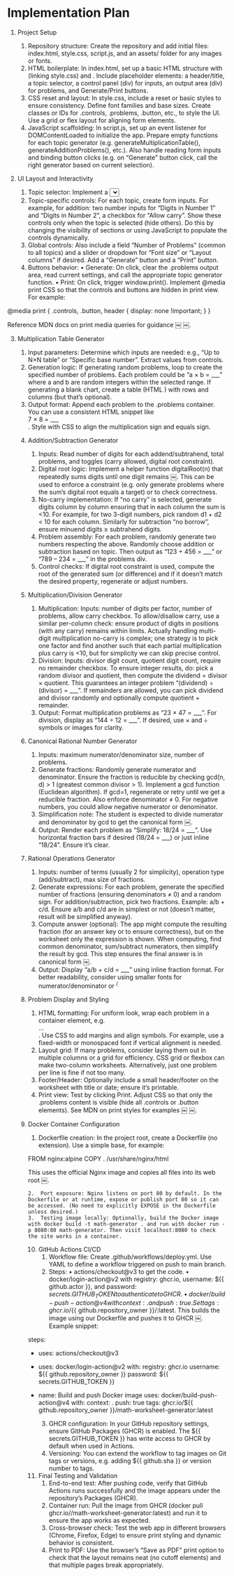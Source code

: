 # Implementation Plan

1. Project Setup
	1.	Repository structure: Create the repository and add initial files: index.html, style.css, script.js, and an assets/ folder for any images or fonts.
	2.	HTML boilerplate: In index.html, set up a basic HTML structure with <head> (linking style.css) and <body>. Include placeholder elements: a header/title, a topic selector, a control panel (div) for inputs, an output area (div) for problems, and Generate/Print buttons.
	3.	CSS reset and layout: In style.css, include a reset or basic styles to ensure consistency. Define font families and base sizes. Create classes or IDs for .controls, .problems, .button, etc., to style the UI. Use a grid or flex layout for aligning form elements.
	4.	JavaScript scaffolding: In script.js, set up an event listener for DOMContentLoaded to initialize the app. Prepare empty functions for each topic generator (e.g. generateMultiplicationTable(), generateAdditionProblems(), etc.). Also handle reading form inputs and binding button clicks (e.g. on “Generate” button click, call the right generator based on current selection).

2. UI Layout and Interactivity
	1.	Topic selector: Implement a <select> element (or tabs/buttons) with options for each topic (“Multiplication Table”, “Add/Subtract”, etc.). Add an event listener so when the topic changes, the controls panel updates to show relevant inputs.
	2.	Topic-specific controls: For each topic, create form inputs. For example, for addition: two number inputs for “Digits in Number 1” and “Digits in Number 2”, a checkbox for “Allow carry”. Show these controls only when the topic is selected (hide others). Do this by changing the visibility of sections or using JavaScript to populate the controls dynamically.
	3.	Global controls: Also include a field “Number of Problems” (common to all topics) and a slider or dropdown for “Font size” or “Layout columns” if desired. Add a “Generate” button and a “Print” button.
	4.	Buttons behavior:
	•	Generate: On click, clear the .problems output area, read current settings, and call the appropriate topic generator function.
	•	Print: On click, trigger window.print(). Implement @media print CSS so that the controls and buttons are hidden in print view. For example:

@media print {
  .controls, .button, header { display: none !important; }
}

Reference MDN docs on print media queries for guidance ￼ ￼.

3. Multiplication Table Generator
	1.	Input parameters: Determine which inputs are needed: e.g., “Up to N×N table” or “Specific base number”. Extract values from controls.
	2.	Generation logic: If generating random problems, loop to create the specified number of problems. Each problem could be “a × b = ___” where a and b are random integers within the selected range. If generating a blank chart, create a table (HTML <table>) with rows and columns (but that’s optional).
	3.	Output format: Append each problem to the .problems container. You can use a consistent HTML snippet like <div class="problem">7 × 8 = <span class="blank">___</span></div>. Style with CSS to align the multiplication sign and equals sign.

4. Addition/Subtraction Generator
	1.	Inputs: Read number of digits for each addend/subtrahend, total problems, and toggles (carry allowed, digital root constraint).
	2.	Digital root logic: Implement a helper function digitalRoot(n) that repeatedly sums digits until one digit remains ￼. This can be used to enforce a constraint (e.g. only generate problems where the sum’s digital root equals a target) or to check correctness.
	3.	No-carry implementation: If “no carry” is selected, generate digits column by column ensuring that in each column the sum is <10. For example, for two 3-digit numbers, pick random d1 + d2 < 10 for each column. Similarly for subtraction “no borrow”, ensure minuend digits ≥ subtrahend digits.
	4.	Problem assembly: For each problem, randomly generate two numbers respecting the above. Randomly choose addition or subtraction based on topic. Then output as “123 + 456 = ___” or “789 – 234 = ___” in the problems div.
	5.	Control checks: If digital root constraint is used, compute the root of the generated sum (or difference) and if it doesn’t match the desired property, regenerate or adjust numbers.

5. Multiplication/Division Generator
	1.	Multiplication: Inputs: number of digits per factor, number of problems, allow carry checkbox. To allow/disallow carry, use a similar per-column check: ensure product of digits in positions (with any carry) remains within limits. Actually handling multi-digit multiplication no-carry is complex; one strategy is to pick one factor and find another such that each partial multiplication plus carry is <10, but for simplicity we can skip precise control.
	2.	Division: Inputs: divisor digit count, quotient digit count, require no remainder checkbox. To ensure integer results, do: pick a random divisor and quotient, then compute the dividend = divisor × quotient. This guarantees an integer problem “(dividend) ÷ (divisor) = ___”. If remainders are allowed, you can pick dividend and divisor randomly and optionally compute quotient + remainder.
	3.	Output: Format multiplication problems as “23 × 47 = ___”. For division, display as “144 ÷ 12 = ___”. If desired, use &times; and ÷ symbols or images for clarity.

6. Canonical Rational Number Generator
	1.	Inputs: maximum numerator/denominator size, number of problems.
	2.	Generate fractions: Randomly generate numerator and denominator. Ensure the fraction is reducible by checking gcd(n, d) > 1 (greatest common divisor > 1). Implement a gcd function (Euclidean algorithm). If gcd=1, regenerate or retry until we get a reducible fraction. Also enforce denominator ≠ 0. For negative numbers, you could allow negative numerator or denominator.
	3.	Simplification note: The student is expected to divide numerator and denominator by gcd to get the canonical form ￼.
	4.	Output: Render each problem as “Simplify: 18/24 = ___”. Use horizontal fraction bars if desired (<span class="frac"><span class="num">18</span>/<span class="den">24</span></span> = ___) or just inline “18/24”. Ensure it’s clear.

7. Rational Operations Generator
	1.	Inputs: number of terms (usually 2 for simplicity), operation type (add/subtract), max size of fractions.
	2.	Generate expressions: For each problem, generate the specified number of fractions (ensuring denominators ≠ 0) and a random sign. For addition/subtraction, pick two fractions. Example: a/b + c/d. Ensure a/b and c/d are in simplest or not (doesn’t matter, result will be simplified anyway).
	3.	Compute answer (optional): The app might compute the resulting fraction (for an answer key or to ensure correctness), but on the worksheet only the expression is shown. When computing, find common denominator, sum/subtract numerators, then simplify the result by gcd. This step ensures the final answer is in canonical form ￼.
	4.	Output: Display “a/b + c/d = ___” using inline fraction format. For better readability, consider using smaller fonts for numerator/denominator or <sup>/<sub>.

8. Problem Display and Styling
	1.	HTML formatting: For uniform look, wrap each problem in a container element, e.g. <div class="problem"> ... </div>. Use CSS to add margins and align symbols. For example, use a fixed-width or monospaced font if vertical alignment is needed.
	2.	Layout grid: If many problems, consider laying them out in multiple columns or a grid for efficiency. CSS grid or flexbox can make two-column worksheets. Alternatively, just one problem per line is fine if not too many.
	3.	Footer/Header: Optionally include a small header/footer on the worksheet with title or date; ensure it’s printable.
	4.	Print view: Test by clicking Print. Adjust CSS so that only the .problems content is visible (hide all .controls or .button elements). See MDN on print styles for examples ￼ ￼.

9. Docker Container Configuration
	1.	Dockerfile creation: In the project root, create a Dockerfile (no extension). Use a simple base, for example:

FROM nginx:alpine
COPY . /usr/share/nginx/html

This uses the official Nginx image and copies all files into its web root ￼.

	2.	Port exposure: Nginx listens on port 80 by default. In the Dockerfile or at runtime, expose or publish port 80 so it can be accessed. (No need to explicitly EXPOSE in the Dockerfile unless desired.)
	3.	Testing image locally: Optionally, build the Docker image with docker build -t math-generator . and run with docker run -p 8080:80 math-generator. Then visit localhost:8080 to check the site works in a container.

10. GitHub Actions CI/CD
	1.	Workflow file: Create .github/workflows/deploy.yml. Use YAML to define a workflow triggered on push to main branch.
	2.	Steps:
	•	actions/checkout@v3 to get the code.
	•	docker/login-action@v2 with registry: ghcr.io, username: ${{ github.actor }}, and password: ${{ secrets.GITHUB_TOKEN }} to authenticate to GHCR.
	•	docker/build-push-action@v4 with context: . and push: true. Set tags: ghcr.io/${{ github.repository_owner }}/<repo-name>:latest. This builds the image using our Dockerfile and pushes it to GHCR ￼.
Example snippet:

steps:
  - uses: actions/checkout@v3
  - uses: docker/login-action@v2
    with:
      registry: ghcr.io
      username: ${{ github.repository_owner }}
      password: ${{ secrets.GITHUB_TOKEN }}
  - name: Build and push Docker image
    uses: docker/build-push-action@v4
    with:
      context: .
      push: true
      tags: ghcr.io/${{ github.repository_owner }}/math-worksheet-generator:latest


	3.	GHCR configuration: In your GitHub repository settings, ensure GitHub Packages (GHCR) is enabled. The ${{ secrets.GITHUB_TOKEN }} has write access to GHCR by default when used in Actions.
	4.	Versioning: You can extend the workflow to tag images on Git tags or versions, e.g. adding ${{ github.sha }} or version number to tags.

11. Final Testing and Validation
	1.	End-to-end test: After pushing code, verify that GitHub Actions runs successfully and the image appears under the repository’s Packages (GHCR).
	2.	Container run: Pull the image from GHCR (docker pull ghcr.io/<owner>/math-worksheet-generator:latest) and run it to ensure the app works as expected.
	3.	Cross-browser check: Test the web app in different browsers (Chrome, Firefox, Edge) to ensure print styling and dynamic behavior is consistent.
	4.	Print to PDF: Use the browser’s “Save as PDF” print option to check that the layout remains neat (no cutoff elements) and that multiple pages break appropriately.
